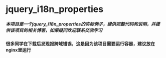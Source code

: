 # jquery_i18n_properties
##### 本项目是一个jquery_i18n_properties的实际例子，提供完整代码和说明，并提供该项目的相关博客，如果疑问欢迎联系交流学习

**很多同学在下载后发现报跨域错误，这是因为该项目需要运行容器，建议放在nginx里运行**
